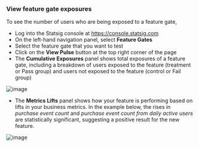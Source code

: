 ### View feature gate exposures

To see the number of users who are being exposed to a feature gate, 
- Log into the Statsig console at https://console.statsig.com 
- On the left-hand navigation panel, select **Feature Gates**
- Select the feature gate that you want to test
- Click on the **View Pulse** button at the top right corner of the page
- The **Cumulative Exposures** panel shows total exposures of a feature gate, including a breakdown of users exposed to the feature (treatment or Pass group) and users not exposed to the feature (control or Fail group)

![image](https://user-images.githubusercontent.com/1315028/129078949-7cdb79f7-6ab3-4c13-9489-9952e8fabd5a.png)

- The **Metrics Lifts** panel shows how your feature is performing based on lifts in your business metrics. In the example below, the rises in *purchase event count* and *purchase event count from daily active users* are statistically significant, suggesting a positive result for the new feature. 

![image](https://user-images.githubusercontent.com/1315028/129078877-18dfed73-be72-48f1-90e4-4ad6cc138a07.png)
